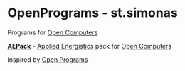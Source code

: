 # OpenPrograms - st.simonas
Programs for [Open Computers](https://oc.cil.li)

[**AEPack**](AEPack/README.md) - [Applied Energistics](http://ae-mod.info) pack for [Open Computers](https://oc.cil.li)

Inspired by [Open Programs](https://openprograms.github.io/)